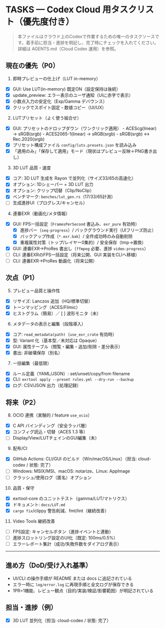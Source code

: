 # TASKS — Codex Cloud 用タスクリスト（優先度付き）

> 本ファイルはクラウド上のCodexで作業するための唯一のタスクソースです。着手前に担当・進捗を明記し、完了時にチェックを入れてください。詳細は AGENTS.md（Cloud Codex 運用）を参照。

## 現在の優先（P0）

1) 即時プレビューの仕上げ（LUT in-memory）
- [x] GUI: Use LUT(in-memory) 既定ON（設定保持は後続）
- [x] update_preview: エラー表示のユーザ通知（UIに赤字で表示）
- [x] 小数点入力の安定化（Exp/Gamma デバウンス）
- [x] クリックでスポイト固定・数値コピー（UI/UX）

2) LUTプリセット（よく使う組合せ）
- [x] GUI: プリセットのドロップダウン（ワンクリック適用）
      - ACEScg(linear) → sRGB(srgb)
      - ACES2065-1(linear) → sRGB(srgb)
      - sRGB(srgb) ↔ Rec.2020(srgb)
- [x] プリセット構成ファイル `config/luts.presets.json` を読み込み
- [x] 「適用のみ」「保存して適用」モード（現状はプレビュー反映＋PNG書き出し）

3) 3D LUT 品質・速度
- [x] コア: 3D LUT 生成を Rayon で並列化（サイズ33/65の高速化）
- [x] オプション: 1Dシェーパー + 3D LUT 出力
- [x] オプション: クリップ切替（Clip/NoClip）
- [x] ベンチマーク: `benches/lut_gen.rs`（17/33/65計測）
- [ ] 生成進捗UI（プログレス/キャンセル）

4) 連番EXR（動画化/メタ情報）
- [x] GUI: FPS一括設定（`FramesPerSecond` 書込み、`exr_pure` 有効時）
  - [x] 進捗バー（`seq-progress`）/ バックグラウンド実行（UIフリーズ防止）
  - [x] バックアップ作成（`*.exr.bak`）/ 全件成功時のみ自動削除
  - [x] 重複属性対策（トップ/レイヤー0集約）/ 安全保存（tmp→置換）
- [x] GUI: 連番EXR→ProRes 書出し（`ffmpeg` 必要、進捗 `video-progress`）
- [ ] CLI: 連番EXRのFPS一括設定（将来公開、GUI 実装をCLIへ移植）
- [ ] CLI: 連番EXR→ProRes 動画化（将来公開）

## 次点（P1）

5) プレビュー品質と操作性
- [x] リサイズ: Lanczos 追加（HQ/標準切替）
- [x] トーンマッピング（ACES/Filmic）
- [x] ヒストグラム（簡易）／ [ ] 波形モニタ（未）

6) メタデータの表示と編集（段階導入）
- [x] コア: `read_metadata(path)`（`use_exr_crate` 有効時）
- [x] 型: Variant 化（基本型／未対応は Opaque）
- [x] GUI: 属性テーブル（閲覧・編集・追加/削除・差分表示）
- [x] 書出: 非破壊保存（別名）

7) 一括編集（最低限）
- [x] ルール定義（YAML/JSON）: set/unset/copy/from filename
- [x] CLI: `exrtool apply --preset rules.yml --dry-run --backup`
- [x] ログ: CSV/JSON 出力（処理記録）

## 将来（P2）

8) OCIO 連携（実験的 / feature `use_ocio`）
- [x] C API バインディング（安全ラッパ層）
- [x] コンフィグ読込・切替（ACES 1.3 等）
- [ ] Display/View/LUTチェインのGUI編集（未）

9) 配布/CI
- [x] GitHub Actions: CLI/GUI のビルド（Win/macOS/Linux）（担当: cloud-codex / 状態: 完了）
- [ ] Windows: MSIX/MSI、macOS: notarize、Linux: AppImage
- [ ] クラッシュ/使用ログ（匿名）オプション

10) 品質・保守
- [x] exrtool-core のユニットテスト（gamma/LUT/マトリクス）
- [x] ドキュメント: `docs/LUT.md`
- [x] `cargo fix`/clippy 警告削減、fmt/lint（継続改善）

11) Video Tools 継続改善
- [ ] FPS設定: キャンセルボタン（進捗イベントと連動）
- [ ] 進捗スロットリング設定のUI化（既定: 100ms/0.5%）
- [ ] エラーレポート集計（成功/失敗件数をダイアログ表示）

---

## 進め方（DoD/受け入れ基準）
- UI/CLI の操作手順が README または docs に追記されている
- エラー時に `log/error.log` に再現手順と全文ログが保存できる
- 1PR=1機能、レビュー観点（目的/実装/検証/影響範囲）が明記されている

## 担当・進捗（例）
- [x] 3D LUT 並列化（担当: cloud-codex / 状態: 完了）
